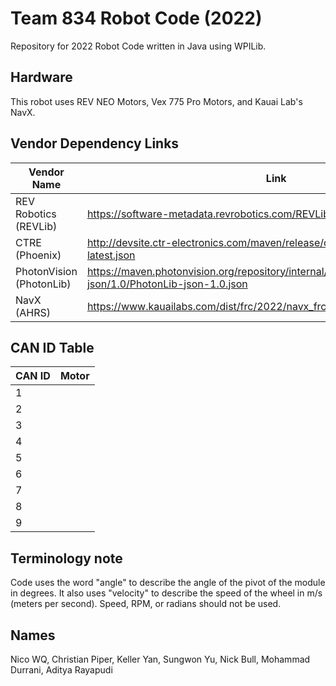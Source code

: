 # Team 834 Robot Code (2022)

Repository for 2022 Robot Code written in Java using WPILib.

## Hardware

This robot uses REV NEO Motors, Vex 775 Pro Motors, and Kauai Lab's NavX.

## Vendor Dependency Links

| Vendor Name              | Link                                                                                                           |
|--------------------------|----------------------------------------------------------------------------------------------------------------|
| REV Robotics (REVLib)    | https://software-metadata.revrobotics.com/REVLib.json                                                          |
| CTRE (Phoenix)           | http://devsite.ctr-electronics.com/maven/release/com/ctre/phoenix/Phoenix-latest.json                          |
| PhotonVision (PhotonLib) | https://maven.photonvision.org/repository/internal/org/photonvision/PhotonLib-json/1.0/PhotonLib-json-1.0.json |
| NavX (AHRS)              | https://www.kauailabs.com/dist/frc/2022/navx_frc.json                                                          |

## CAN ID Table

| CAN ID | Motor |
|--------|-------|
| 1      |       |
| 2      |       |
| 3      |       |
| 4      |       |
| 5      |       |
| 6      |       |
| 7      |       |
| 8      |       |
| 9      |       |


## Terminology note

Code uses the word "angle" to describe the angle of the pivot of the module in degrees. It also uses "velocity" to describe the speed of the wheel in m/s (meters per second). Speed, RPM, or radians should not be used.

## Names
Nico WQ,
Christian Piper,
Keller Yan,
Sungwon Yu,
Nick Bull,
Mohammad Durrani,
Aditya Rayapudi

